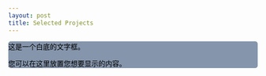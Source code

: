 ```yaml
---
layout: post
title: Selected Projects
---
```


<div style="background-color: rgb(133, 149, 171); color: black; border-radius: 5px; ">
这是一个白底的文字框。

您可以在这里放置您想要显示的内容。
</div>

